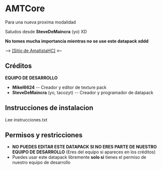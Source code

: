 ﻿# AMTCore
Para una nueva proxima modalidad

Saludos desde **SteveDeMaincra** (yo) XD

**No tomes mucha importancia mientras no se use este datapack xddd**

--> [[Sitio de AmatistaHC]](https://tacozyt.github.io/amatistahc) <--

## Créditos

**EQUIPO DE DESARROLLO**

 - **Mikel6624** -- Creador y editor de texture pack
 - **SteveDeMaincra** (yo, tacozyt) -- Creador y programador de datapack

## Instrucciones de instalacion

Lee instrucciones.txt

## Permisos y restricciones

 - **NO PUEDES EDITAR ESTE DATAPACK SI NO ERES PARTE DE NUESTRO EQUIPO DE DESARROLLO**
 (Eres del equipo si apareces en los créditos)
 - Puedes usar este datapack libremente **solo si** tienes el permiso de nuestro equipo de desarrollo